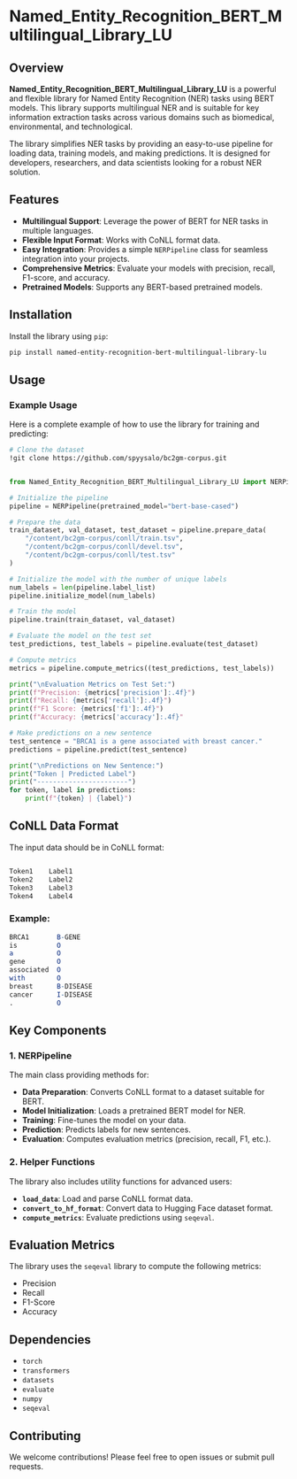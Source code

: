 # Named_Entity_Recognition_BERT_Multilingual_Library_LU

## Overview

**Named_Entity_Recognition_BERT_Multilingual_Library_LU** is a powerful and flexible library for Named Entity Recognition (NER) tasks using BERT models. This library supports multilingual NER and is suitable for key information extraction tasks across various domains such as biomedical, environmental, and technological.

The library simplifies NER tasks by providing an easy-to-use pipeline for loading data, training models, and making predictions. It is designed for developers, researchers, and data scientists looking for a robust NER solution.

## Features

- **Multilingual Support**: Leverage the power of BERT for NER tasks in multiple languages.
- **Flexible Input Format**: Works with CoNLL format data.
- **Easy Integration**: Provides a simple `NERPipeline` class for seamless integration into your projects.
- **Comprehensive Metrics**: Evaluate your models with precision, recall, F1-score, and accuracy.
- **Pretrained Models**: Supports any BERT-based pretrained models.

## Installation

Install the library using `pip`:
```bash
pip install named-entity-recognition-bert-multilingual-library-lu
```

## Usage

### Example Usage

Here is a complete example of how to use the library for training and predicting:

```bash
# Clone the dataset
!git clone https://github.com/spyysalo/bc2gm-corpus.git
```

```python

from Named_Entity_Recognition_BERT_Multilingual_Library_LU import NERPipeline

# Initialize the pipeline
pipeline = NERPipeline(pretrained_model="bert-base-cased")

# Prepare the data
train_dataset, val_dataset, test_dataset = pipeline.prepare_data(
    "/content/bc2gm-corpus/conll/train.tsv", 
    "/content/bc2gm-corpus/conll/devel.tsv", 
    "/content/bc2gm-corpus/conll/test.tsv"
)

# Initialize the model with the number of unique labels
num_labels = len(pipeline.label_list)
pipeline.initialize_model(num_labels)

# Train the model
pipeline.train(train_dataset, val_dataset)

# Evaluate the model on the test set
test_predictions, test_labels = pipeline.evaluate(test_dataset)

# Compute metrics
metrics = pipeline.compute_metrics((test_predictions, test_labels))

print("\nEvaluation Metrics on Test Set:")
print(f"Precision: {metrics['precision']:.4f}")
print(f"Recall: {metrics['recall']:.4f}")
print(f"F1 Score: {metrics['f1']:.4f}")
print(f"Accuracy: {metrics['accuracy']:.4f}"

# Make predictions on a new sentence
test_sentence = "BRCA1 is a gene associated with breast cancer."
predictions = pipeline.predict(test_sentence)

print("\nPredictions on New Sentence:")
print("Token | Predicted Label")
print("-----------------------")
for token, label in predictions:
    print(f"{token} | {label}")


```

## CoNLL Data Format

The input data should be in CoNLL format:

```mathematica

Token1    Label1
Token2    Label2
Token3    Label3
Token4    Label4
```

### Example:

```mathematica
BRCA1       B-GENE
is          O
a           O
gene        O
associated  O
with        O
breast      B-DISEASE
cancer      I-DISEASE
.           O
```

## Key Components

### 1. NERPipeline

The main class providing methods for:

- **Data Preparation**: Converts CoNLL format to a dataset suitable for BERT.
- **Model Initialization**: Loads a pretrained BERT model for NER.
- **Training**: Fine-tunes the model on your data.
- **Prediction**: Predicts labels for new sentences.
- **Evaluation**: Computes evaluation metrics (precision, recall, F1, etc.).

### 2. Helper Functions

The library also includes utility functions for advanced users:

- **`load_data`**: Load and parse CoNLL format data.
- **`convert_to_hf_format`**: Convert data to Hugging Face dataset format.
- **`compute_metrics`**: Evaluate predictions using `seqeval`.

## Evaluation Metrics

The library uses the `seqeval` library to compute the following metrics:

- Precision
- Recall
- F1-Score
- Accuracy

## Dependencies

- `torch`
- `transformers`
- `datasets`
- `evaluate`
- `numpy`
- `seqeval`

## Contributing

We welcome contributions! Please feel free to open issues or submit pull requests.

